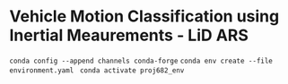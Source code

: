 # Vehicle Motion Classification using Inertial Meaurements - LiD ARS
`conda config --append channels conda-forge`
`conda env create --file environment.yaml `
`conda activate proj682_env`
